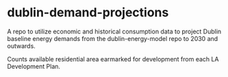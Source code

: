 # dublin-demand-projections
A repo to utilize economic and historical consumption data to project Dublin baseline energy demands from the dublin-energy-model repo to 2030 and outwards.

Counts available residential area earmarked for development from each LA Development Plan.
